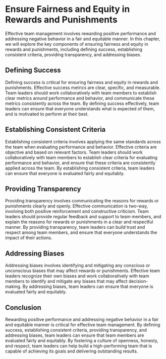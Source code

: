 # Ensure Fairness and Equity in Rewards and Punishments

Effective team management involves rewarding positive performance and addressing negative behavior in a fair and equitable manner. In this chapter, we will explore the key components of ensuring fairness and equity in rewards and punishments, including defining success, establishing consistent criteria, providing transparency, and addressing biases.

## Defining Success

Defining success is critical for ensuring fairness and equity in rewards and punishments. Effective success metrics are clear, specific, and measurable. Team leaders should work collaboratively with team members to establish clear metrics around performance and behavior, and communicate these metrics consistently across the team. By defining success effectively, team leaders can ensure that everyone understands what is expected of them, and is motivated to perform at their best.

## Establishing Consistent Criteria

Establishing consistent criteria involves applying the same standards across the team when evaluating performance and behavior. Effective criteria are objective and based on relevant factors. Team leaders should work collaboratively with team members to establish clear criteria for evaluating performance and behavior, and ensure that these criteria are consistently applied across the team. By establishing consistent criteria, team leaders can ensure that everyone is evaluated fairly and equitably.

## Providing Transparency

Providing transparency involves communicating the reasons for rewards or punishments clearly and openly. Effective communication is two-way, involving both positive reinforcement and constructive criticism. Team leaders should provide regular feedback and support to team members, and explain the reasons for rewards or punishments in a clear and respectful manner. By providing transparency, team leaders can build trust and respect among team members, and ensure that everyone understands the impact of their actions.

## Addressing Biases

Addressing biases involves identifying and mitigating any conscious or unconscious biases that may affect rewards or punishments. Effective team leaders recognize their own biases and work collaboratively with team members to identify and mitigate any biases that may affect decision-making. By addressing biases, team leaders can ensure that everyone is evaluated fairly and equitably.

## Conclusion

Rewarding positive performance and addressing negative behavior in a fair and equitable manner is critical for effective team management. By defining success, establishing consistent criteria, providing transparency, and addressing biases, team leaders can ensure that team members are evaluated fairly and equitably. By fostering a culture of openness, honesty, and respect, team leaders can help build a high-performing team that is capable of achieving its goals and delivering outstanding results.
